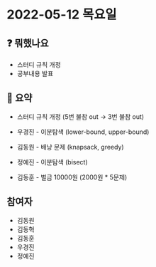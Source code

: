 # 2022-05-12 목요일


## :question: 뭐했나요
  - 스터디 규칙 개정
  - 공부내용 발표

## 📑 요약
  - 스터디 규칙 개정 (5번 불참 out -> 3번 불참 out)
  - 우경진 - 이분탐색 (lower-bound, upper-bound)
  - 김동원 -  배낭 문제 (knapsack, greedy)
  - 정예진 - 이분탐색 (bisect)

  - 김동훈 - 벌금 10000원 (2000원 * 5문제)

## 참여자
  - 김동원
  - 김동혁
  - 김동훈
  - 우경진
  - 정예진
